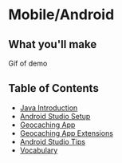 # Mobile/Android

## What you'll make
Gif of demo

## Table of Contents
- <a href="1_Java_Introduction.md">Java Introduction</a>
- <a href="2_Android_Studio_Setup.md">Android Studio Setup</a>
- <a href="3_Geocaching_App.md">Geocaching App</a>
- <a href="4_Geocaching_App_Extentions.md">Geocaching App Extensions</a>
- <a href="5_Android_Studio_Tips.md">Android Studio Tips</a>
- <a href="6_Vocabulary.md">Vocabulary</a>
